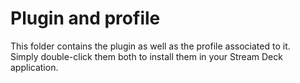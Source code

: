 # Plugin and profile
This folder contains the plugin as well as the profile associated to it. \
Simply double-click them both to install them in your Stream Deck application.
